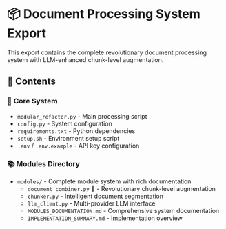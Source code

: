 # 📦 Document Processing System Export

This export contains the complete revolutionary document processing system with LLM-enhanced chunk-level augmentation.

## 📁 Contents

### 🚀 **Core System**
- `modular_refactor.py` - Main processing script
- `config.py` - System configuration
- `requirements.txt` - Python dependencies
- `setup.sh` - Environment setup script
- `.env` / `.env.example` - API key configuration

### 📚 **Modules Directory**
- `modules/` - Complete module system with rich documentation
  - `document_combiner.py` 🌟 - Revolutionary chunk-level augmentation
  - `chunker.py` - Intelligent document segmentation
  - `llm_client.py` - Multi-provider LLM interface
  - `MODULES_DOCUMENTATION.md` - Comprehensive system documentation
  - `IMPLEMENTATION_SUMMARY.md` - Implementation overview
